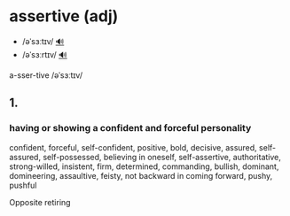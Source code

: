 # assertive (adj)

- /əˈsɜːtɪv/ [🔊](https://www.oxfordlearnersdictionaries.com/media/english/uk_pron/a/ass/asser/assertive__gb_1.mp3)
- /əˈsɜːrtɪv/ [🔊](https://www.oxfordlearnersdictionaries.com/media/english/us_pron/a/ass/asser/assertive__us_1.mp3)

a-sser-tive /əˈsɜːtɪv/

## 1.

### having or showing a confident and forceful personality

confident, forceful, self-confident, positive, bold, decisive, assured, self-assured, self-possessed, believing in oneself, self-assertive, authoritative, strong-willed, insistent, firm, determined, commanding, bullish, dominant, domineering, assaultive, feisty, not backward in coming forward, pushy, pushful

Opposite retiring